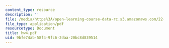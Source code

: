 ```yaml
---
content_type: resource
description: ''
file: /media/https%3A/open-learning-course-data-rc.s3.amazonaws.com/22-103-microscopic-theory-of-transport-fall-2003/9bfe74ab58f49fc62daa20bc8d839514_hw4.pdf
file_type: application/pdf
resourcetype: Document
title: hw4.pdf
uid: 9bfe74ab-58f4-9fc6-2daa-20bc8d839514
---
```

